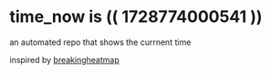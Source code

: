 # time_now is (( 1728774000541 ))

an automated repo that shows the currnent time

inspired by [breakingheatmap](https://github.com/breakingheatmap/breakingheatmap)
